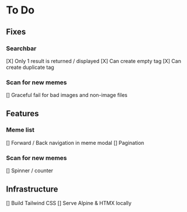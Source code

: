 # To Do

## Fixes

### Searchbar

[X] Only 1 result is returned / displayed
[X] Can create empty tag
[X] Can create duplicate tag

### Scan for new memes

[] Graceful fail for bad images and non-image files

## Features

### Meme list

[] Forward / Back navigation in meme modal
[] Pagination

### Scan for new memes

[] Spinner / counter

## Infrastructure

[] Build Tailwind CSS
[] Serve Alpine & HTMX locally
